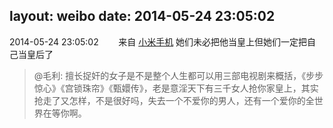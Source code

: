 layout: weibo
date: 2014-05-24 23:05:02
---
<meta name="referrer" content="no-referrer" />

2014-05-24 23:05:02  &nbsp;&nbsp;&nbsp;&nbsp;&nbsp;&nbsp; 来自 <a href="http://app.weibo.com/t/feed/22zMnn" rel="nofollow">小米手机</a>
她们未必把他当皇上但她们一定把自己当皇后了
>  @毛利: 擅长捉奸的女子是不是整个人生都可以用三部电视剧来概括，《步步惊心》《宫锁珠帘》《甄嬛传》，老是意淫天下有三千女人抢你家皇上，其实抢走了又怎样，不是很好吗，失去一个不爱你的男人，还有一个爱你的全世界在等你啊。 ​​​
